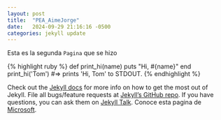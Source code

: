```yaml
---
layout: post
title:  "PEA_AimeJorge"
date:   2024-09-29 21:16:16 -0500
categories: jekyll update
---
```

Esta es la segunda `Pagina` que se hizo 


{% highlight ruby %}
def print_hi(name)
  puts "Hi, #{name}"
end
print_hi('Tom')
#=> prints 'Hi, Tom' to STDOUT.
{% endhighlight %}

Check out the [Jekyll docs][jekyll-docs] for more info on how to get the most out of Jekyll. File all bugs/feature requests at [Jekyll’s GitHub repo][jekyll-gh]. If you have questions, you can ask them on [Jekyll Talk][jekyll-talk].
Conoce esta pagina de [Microsoft][jekyll-1].

[jekyll-docs]: https://jekyllrb.com/docs/home
[jekyll-gh]:   https://github.com/jekyll/jekyll
[jekyll-talk]: https://talk.jekyllrb.com/
[jekyll-1]: https://www.microsoft.com/es-pe